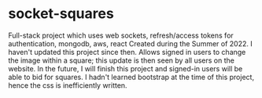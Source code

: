 # socket-squares
Full-stack project which uses web sockets, refresh/access tokens for authentication, mongodb, aws, react
Created during the Summer of 2022. I haven't updated this project since then.
Allows signed in users to change the image within a square; this update is then seen by all users on the website.
In the future, I will finish this project and signed-in users will be able to bid for squares.
I hadn't learned bootstrap at the time of this project, hence the css is inefficiently written.

